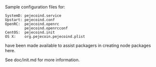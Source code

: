 Sample configuration files for:
```
SystemD: pejecoind.service
Upstart: pejecoind.conf
OpenRC:  pejecoind.openrc
         pejecoind.openrcconf
CentOS:  pejecoind.init
OS X:    org.pejecoin.pejecoind.plist
```
have been made available to assist packagers in creating node packages here.

See doc/init.md for more information.
